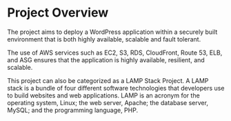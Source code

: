 # Project Overview

The project aims to deploy a WordPress application within a securely built environment that is both highly available, scalable and fault tolerant.

The use of AWS services such as EC2, S3, RDS, CloudFront, Route 53, ELB, and ASG ensures that the application is highly available, resilient, and scalable. 

This project can also be categorized as a LAMP Stack Project. A LAMP stack is a bundle of four different software technologies that developers use to build websites and web applications. LAMP is an acronym for the operating system, Linux; the web server, Apache; the database server, MySQL; and the programming language, PHP.

